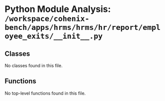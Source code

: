 # Python Module Analysis: `/workspace/cohenix-bench/apps/hrms/hrms/hr/report/employee_exits/__init__.py`

## Classes

No classes found in this file.


## Functions

No top-level functions found in this file.
